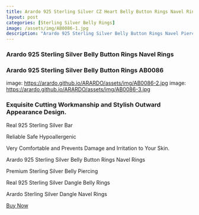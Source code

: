 ```yaml
---
title: Arardo 925 Sterling Silver CZ Heart Belly Button Rings Navel Rings Piercing AB0086
layout: post
categories: [Sterling Silver Belly Rings]
image: /assets/img/AB0086-1.jpg
description: "Arardo 925 Sterling Silver Belly Button Rings Navel Piercing Rings AB0086"
---
```


### Arardo 925 Sterling Silver Belly Button Rings Navel Rings

### Arardo 925 Sterling Silver Belly Button Rings AB0086
image: https://arardo.github.io/ARARDO/assets/img/AB0086-2.jpg
image: https://arardo.github.io/ARARDO/assets/img/AB0086-3.jpg

### Exquisite Cutting Workmanship and Stylish Outward Appearance Design.

Real 925 Sterling Silver Bar

Reliable Safe Hypoallergenic

Very Comfortable and Prevents Damage and Irritation to Your Skin.


Arardo 925 Sterling Silver Belly Button Rings Navel Rings

Premium Sterling Silver Belly Piercing

Real 925 Sterling Silver Dangle Belly Rings

Arardo Sterling Silver Dangle Navel Rings

[Buy Now](https://www.arardo.com/products/arardo-14g-925-sterling-silver-cz-heart-belly-button-rings-navel-rings-piercing-jewelry-ab0086-1)
